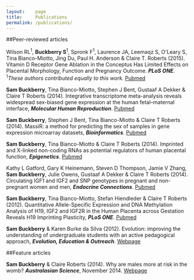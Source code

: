 ```yaml
---
layout:    page
title:     Publications
permalink: /publications/
---
```


##Peer-reviewed articles

Wilson RL<sup>1</sup>, **Buckberry S**<sup>1</sup>, Spronk F<sup>1</sup>, Laurence JA, Leemaqz S, O'Leary S, Tina Bianco-Miotto, Jing Du, Paul H. Anderson & Claire T. Roberts (2015). Vitamin D Receptor Gene Ablation in the Conceptus Has Limited Effects on Placental Morphology, Function and Pregnancy Outcome. ***PLoS ONE***. <sup>1</sup>*These authors contributed equally to this work.* [Pubmed](http://www.ncbi.nlm.nih.gov/pubmed/26121239)

**Sam Buckberry**, Tina Bianco-Miotto, Stephen J Bent, Gustaaf A Dekker & Claire T Roberts (2014). Integrative transcriptome meta-analysis reveals widespread sex-biased gene expression at the human fetal–maternal interface, ***Molecular Human Reproduction***. [Pubmed](http://www.ncbi.nlm.nih.gov/pubmed/24867328)

**Sam Buckberry**, Stephen J Bent, Tina Bianco-Miotto & Claire T Roberts (2014). MassiR: a method for predicting the sex of samples in gene expression microarray datasets, ***Bioinformatics***. [Pubmed](http://www.ncbi.nlm.nih.gov/pubmed/24659105)

**Sam Buckberry**, Tina Bianco-Miotto & Claire T Roberts (2014). Imprinted and X-linked non-coding RNAs as potential regulators of human placental function, ***Epigenetics***. [Pubmed](http://www.ncbi.nlm.nih.gov/pubmed/24081302)

Kathy L Gatford, Gary K Heinemann, Steven D Thompson, Jamie V Zhang, **Sam Buckberry**, Julie Owens, Gustaaf A Dekker & Claire T Roberts (2014). Circulating IGF1 and IGF2 and SNP genotypes in pregnant and non-pregnant women and men, ***Endocrine Connections***. [Pubmed](http://www.ncbi.nlm.nih.gov/pmc/articles/PMC4151385)

**Sam Buckberry**, Tina Bianco-Miotto, Stefan Hiendleder & Claire T Roberts (2012). Quantitative Allele-Specific Expression and DNA Methylation Analysis of H19, IGF2 and IGF2R in the Human Placenta across Gestation Reveals H19 Imprinting Plasticity, ***PLoS ONE***. [Pubmed](http://www.ncbi.nlm.nih.gov/pubmed/23227253)

**Sam Buckberry** & Karen Burke da Silva (2012). Evolution: improving the understanding of undergraduate students with an active pedagogical approach, ***Evolution, Education & Outreach***. [Webpage](http://link.springer.com/article/10.1007/s12052-012-0416-z)

 
##Feature articles

**Sam Buckberry** & Claire Roberts (2014). Why are males more at risk in the womb? ***Australasian Science***, November 2014. [Webpage](http://www.australasianscience.com.au/article/issue-november-2014/why-are-males-more-risk-womb.html) 